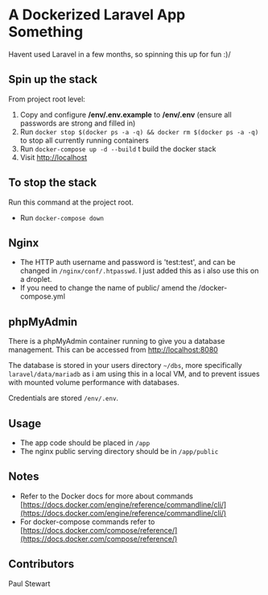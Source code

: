 # A Dockerized Laravel App Something

Havent used Laravel in a few months, so spinning this up for fun :)/

## Spin up the stack

From project root level:

1. Copy and configure **/env/.env.example** to **/env/.env** (ensure all passwords are strong and filled in)
2. Run `docker stop $(docker ps -a -q) && docker rm $(docker ps -a -q)` to stop all currently running containers
3. Run `docker-compose up -d --build` t build the docker stack
4. Visit [http://localhost](http://localhost)

## To stop the stack

Run this command at the project root.

* Run `docker-compose down`

## Nginx

* The HTTP auth username and password is 'test:test', and can be changed in `/nginx/conf/.htpasswd`. I just added this as i also use this on a droplet.
* If you need to change the name of public/ amend the /docker-compose.yml

## phpMyAdmin

There is a phpMyAdmin container running to give you a database management. This can be accessed from [http://localhost:8080](http://localhost:8080)

The database is stored in your users directory `~/dbs`, more specifically `laravel/data/mariadb` as i am using this in a local VM, and to prevent issues with mounted volume performance with databases.

Credentials are stored `/env/.env`.

## Usage

* The app code should be placed in `/app`
* The nginx public serving directory should be in `/app/public`

## Notes

* Refer to the Docker docs for more about commands [https://docs.docker.com/engine/reference/commandline/cli/](https://docs.docker.com/engine/reference/commandline/cli/)
* For docker-compose commands refer to [https://docs.docker.com/compose/reference/](https://docs.docker.com/compose/reference/)

## Contributors

Paul Stewart